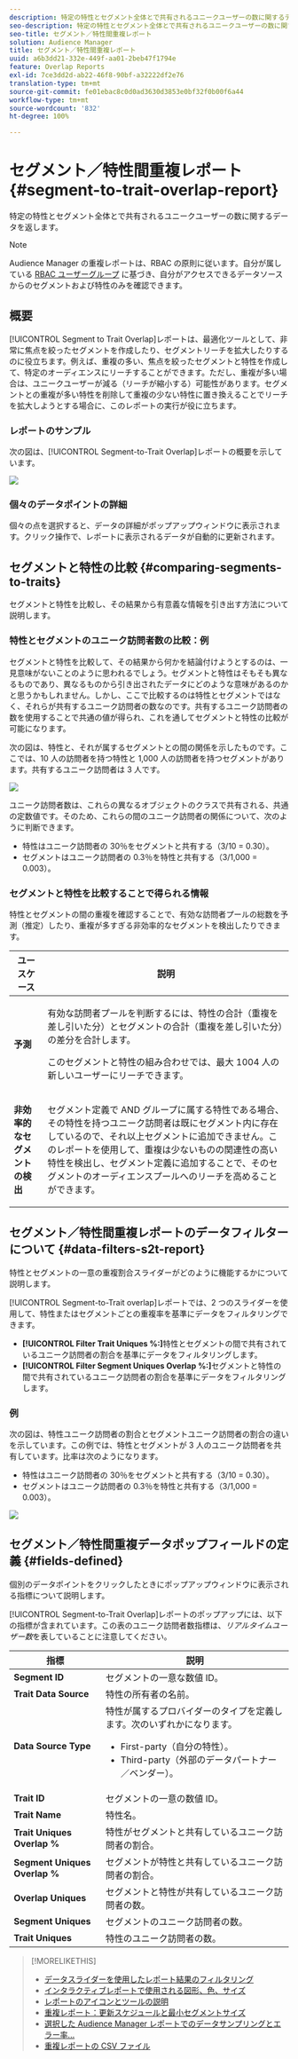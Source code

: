 ```yaml
---
description: 特定の特性とセグメント全体とで共有されるユニークユーザーの数に関するデータを返します。
seo-description: 特定の特性とセグメント全体とで共有されるユニークユーザーの数に関するデータを返します。
seo-title: セグメント／特性間重複レポート
solution: Audience Manager
title: セグメント／特性間重複レポート
uuid: a6b3dd21-332e-449f-aa01-2beb47f1794e
feature: Overlap Reports
exl-id: 7ce3dd2d-ab22-46f8-90bf-a32222df2e76
translation-type: tm+mt
source-git-commit: fe01ebac8c0d0ad3630d3853e0bf32f0b00f6a44
workflow-type: tm+mt
source-wordcount: '832'
ht-degree: 100%

---
```


# セグメント／特性間重複レポート {#segment-to-trait-overlap-report}

特定の特性とセグメント全体とで共有されるユニークユーザーの数に関するデータを返します。

>[!NOTE]
>
>Audience Manager の重複レポートは、RBAC の原則に従います。自分が属している [RBAC ユーザーグループ](/help/using/features/administration/administration-overview.md) に基づき、自分がアクセスできるデータソースからのセグメントおよび特性のみを確認できます。

<!-- 

c_segment_trait_overlap.xml

 -->

## 概要

[!UICONTROL Segment to Trait Overlap]レポートは、最適化ツールとして、非常に焦点を絞ったセグメントを作成したり、セグメントリーチを拡大したりするのに役立ちます。例えば、重複の多い、焦点を絞ったセグメントと特性を作成して、特定のオーディエンスにリーチすることができます。ただし、重複が多い場合は、ユニークユーザーが減る（リーチが縮小する）可能性があります。セグメントとの重複が多い特性を削除して重複の少ない特性に置き換えることでリーチを拡大しようとする場合に、このレポートの実行が役に立ちます。

### レポートのサンプル

次の図は、[!UICONTROL Segment-to-Trait Overlap]レポートの概要を示しています。

![](assets/segment-to-trait-overlap.png)

### 個々のデータポイントの詳細

個々の点を選択すると、データの詳細がポップアップウィンドウに表示されます。クリック操作で、レポートに表示されるデータが自動的に更新されます。

## セグメントと特性の比較 {#comparing-segments-to-traits}

セグメントと特性を比較し、その結果から有意義な情報を引き出す方法について説明します。

<!-- 

c_compare_s2t.xml

 -->

### 特性とセグメントのユニーク訪問者数の比較：例

セグメントと特性を比較して、その結果から何かを結論付けようとするのは、一見意味がないことのように思われるでしょう。セグメントと特性はそもそも異なるものであり、異なるものから引き出されたデータにどのような意味があるのかと思うかもしれません。しかし、ここで比較するのは特性とセグメントではなく、それらが共有するユニーク訪問者の数なのです。共有するユニーク訪問者の数を使用することで共通の値が得られ、これを通してセグメントと特性の比較が可能になります。

次の図は、特性と、それが属するセグメントとの間の関係を示したものです。ここでは、10 人の訪問者を持つ特性と 1,000 人の訪問者を持つセグメントがあります。共有するユニーク訪問者は 3 人です。

![](assets/s2t.png)

ユニーク訪問者数は、これらの異なるオブジェクトのクラスで共有される、共通の定数値です。そのため、これらの間のユニーク訪問者の関係について、次のように判断できます。

* 特性はユニーク訪問者の 30％をセグメントと共有する（3/10 = 0.30）。
* セグメントはユニーク訪問者の 0.3％を特性と共有する（3/1,000 = 0.003）。

### セグメントと特性を比較することで得られる情報

特性とセグメントの間の重複を確認することで、有効な訪問者プールの総数を予測（推定）したり、重複が多すぎる非効率的なセグメントを検出したりできます。

<table id="table_5B211EF95216426299EB20253A5A9C1B"> 
 <thead> 
  <tr> 
   <th colname="col1" class="entry"> ユースケース </th> 
   <th colname="col2" class="entry"> 説明 </th> 
  </tr>
 </thead>
 <tbody> 
  <tr> 
   <td colname="col1"><b>予測</b> </td> 
   <td colname="col2"> <p>有効な訪問者プールを判断するには、特性の合計（重複を差し引いた分）とセグメントの合計（重複を差し引いた分）の差分を合計します。 </p> <p>このセグメントと特性の組み合わせでは、最大 1004 人の新しいユーザーにリーチできます。 </p> </td> 
  </tr> 
  <tr> 
   <td colname="col1"><b>非効率的なセグメントの検出</b> </td> 
   <td colname="col2"> <p>セグメント定義で <span class="wintitle">AND</span> グループに属する特性である場合、その特性を持つユニーク訪問者は既にセグメント内に存在しているので、それ以上セグメントに追加できません。このレポートを使用して、重複は少ないものの関連性の高い特性を検出し、セグメント定義に追加することで、そのセグメントのオーディエンスプールへのリーチを高めることができます。 </p> </td> 
  </tr> 
 </tbody> 
</table>

## セグメント／特性間重複レポートのデータフィルターについて {#data-filters-s2t-report}

特性とセグメントの一意の重複割合スライダーがどのように機能するかについて説明します。

<!-- 

r_s2t_sliders.xml

 -->

[!UICONTROL Segment-to-Trait overlap]レポートでは、2 つのスライダーを使用して、特性またはセグメントごとの重複率を基準にデータをフィルタリングできます。

* **[!UICONTROL Filter Trait Uniques %:]**&#x200B;特性とセグメントの間で共有されているユニーク訪問者の割合を基準にデータをフィルタリングします。
* **[!UICONTROL Filter Segment Uniques Overlap %:]**&#x200B;セグメントと特性の間で共有されているユニーク訪問者の割合を基準にデータをフィルタリングします。

### 例

次の図は、特性ユニーク訪問者の割合とセグメントユニーク訪問者の割合の違いを示しています。この例では、特性とセグメントが 3 人のユニーク訪問者を共有しています。比率は次のようになります。

* 特性はユニーク訪問者の 30％をセグメントと共有する（3/10 = 0.30）。
* セグメントはユニーク訪問者の 0.3％を特性と共有する（3/1,000 = 0.003）。

![](assets/s2t.png)

## セグメント／特性間重複データポップフィールドの定義 {#fields-defined}

個別のデータポイントをクリックしたときにポップアップウィンドウに表示される指標について説明します。

<!-- 

r_s2t_data_pop.xml

 -->

[!UICONTROL Segment-to-Trait Overlap]レポートのポップアップには、以下の指標が含まれています。この表のユニーク訪問者数指標は、*リアルタイムユーザー数*&#x200B;を表していることに注意してください。

<table id="table_4AF72754276242FFB11543635B43AD90"> 
 <thead> 
  <tr> 
   <th colname="col1" class="entry"> 指標 </th> 
   <th colname="col2" class="entry"> 説明 </th> 
  </tr>
 </thead>
 <tbody> 
  <tr> 
   <td colname="col1"><b><span class="wintitle"> Segment ID</span></b> </td> 
   <td colname="col2"> セグメントの一意な数値 ID。 </td> 
  </tr> 
  <tr> 
   <td colname="col1"><b><span class="wintitle"> Trait Data Source </span></b> </td> 
   <td colname="col2"> 特性の所有者の名前。 </td> 
  </tr> 
  <tr> 
   <td colname="col1"><b><span class="wintitle"> Data Source Type</span></b> </td> 
   <td colname="col2">特性が属するプロバイダーのタイプを定義します。次のいずれかになります。 
    <ul id="ul_0477C04A33FD4F5D998B98984E6554D3"> 
     <li id="li_50FCA48EDB5843AB8FB6C34ED2C0067D">First-party（自分の特性）。 </li> 
     <li id="li_4F6148EDAEFE43FA8D505944E9FE3855">Third-party（外部のデータパートナー／ベンダー）。 </li> 
    </ul> </td> 
  </tr> 
  <tr> 
   <td colname="col1"><b><span class="wintitle"> Trait ID</span></b> </td> 
   <td colname="col2"> セグメントの一意の数値 ID。 </td> 
  </tr> 
  <tr> 
   <td colname="col1"><b><span class="wintitle"> Trait Name</span></b> </td> 
   <td colname="col2"> 特性名。 </td> 
  </tr> 
  <tr> 
   <td colname="col1"><b><span class="wintitle"> Trait Uniques Overlap %</span></b> </td> 
   <td colname="col2"> 特性がセグメントと共有しているユニーク訪問者の割合。 </td> 
  </tr> 
  <tr> 
   <td colname="col1"><b><span class="wintitle"> Segment Uniques Overlap %</span></b> </td> 
   <td colname="col2"> セグメントが特性と共有しているユニーク訪問者の割合。 </td> 
  </tr> 
  <tr> 
   <td colname="col1"><b><span class="wintitle"> Overlap Uniques</span></b> </td> 
   <td colname="col2"> セグメントと特性が共有しているユニーク訪問者の数。 </td> 
  </tr> 
  <tr> 
   <td colname="col1"><b><span class="wintitle"> Segment Uniques</span></b> </td> 
   <td colname="col2"> セグメントのユニーク訪問者の数。 </td> 
  </tr> 
  <tr> 
   <td colname="col1"><b><span class="wintitle"> Trait Uniques</span></b> </td> 
   <td colname="col2"> 特性のユニーク訪問者の数。 </td> 
  </tr> 
 </tbody> 
</table>

>[!MORELIKETHIS]
>
>* [データスライダーを使用したレポート結果のフィルタリング](../../reporting/dynamic-reports/data-sliders.md)
>* [インタラクティブレポートで使用される図形、色、サイズ](../../reporting/dynamic-reports/interactive-report-technology.md#shapes-colors-sizes)
>* [レポートのアイコンとツールの説明](../../reporting/dynamic-reports/interactive-report-technology.md#icons-tools-explained)
>* [重複レポート：更新スケジュールと最小セグメントサイズ](../../reporting/dynamic-reports/overlap-minimum-segment-size.md)
>* [選択した Audience Manager レポートでのデータサンプリングとエラー率...](../../reporting/report-sampling.md)
>* [重複レポートの CSV ファイル](../../reporting/dynamic-reports/overlap-csv-files.md)


